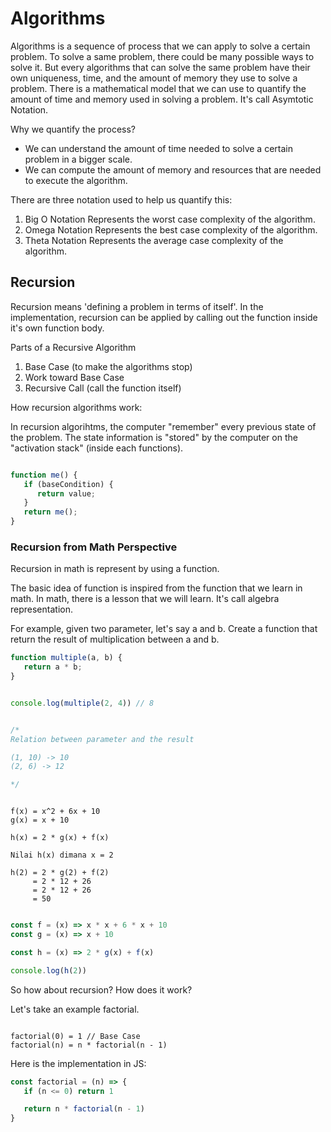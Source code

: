 # Algorithms

Algorithms is a sequence of process that we can apply to solve a certain problem. To solve a same problem, there could be many possible ways to solve it. But every algorithms that can solve the same problem have their own uniqueness, time, and the amount of memory they use to solve a problem. There is a mathematical model that we can use to quantify the amount of time and memory used in solving a problem. It's call Asymtotic Notation.

Why we quantify the process?
- We can understand the amount of time needed to solve a certain problem in a bigger scale.
- We can compute the amount of memory and resources that are needed to execute the algorithm.

There are three notation used to help us quantify this:
1. Big O Notation
   Represents the worst case complexity of the algorithm.
2. Omega Notation
   Represents the best case complexity of the algorithm.
3. Theta Notation
   Represents the average case complexity of the algorithm.


## Recursion

Recursion means 'defining a problem in terms of itself'. In the implementation, recursion can be applied by calling out the function inside it's own function body.

Parts of a Recursive Algorithm

1. Base Case (to make the algorithms stop)
2. Work toward Base Case
3. Recursive Call (call the function itself)

How recursion algorithms work:

In recursion algorihtms, the computer "remember" every previous state of the problem. The state information is "stored" by the computer on the "activation stack" (inside each functions).

```js

function me() {
   if (baseCondition) {
      return value;
   }
   return me();
}

```

### Recursion from Math Perspective

Recursion in math is represent by using a function.

The basic idea of function is inspired from the function that we learn in math. In math, there is a lesson that we will learn. It's call algebra representation.

For example, given two parameter, let's say a and b. Create a function that return the result of multiplication between a and b.

```js
function multiple(a, b) {
   return a * b;
}


console.log(multiple(2, 4)) // 8


/*
Relation between parameter and the result

(1, 10) -> 10
(2, 6) -> 12

*/

```

```

f(x) = x^2 + 6x + 10
g(x) = x + 10

h(x) = 2 * g(x) + f(x)

Nilai h(x) dimana x = 2

h(2) = 2 * g(2) + f(2)
     = 2 * 12 + 26
     = 2 * 12 + 26
     = 50

```

```js

const f = (x) => x * x + 6 * x + 10
const g = (x) => x + 10

const h = (x) => 2 * g(x) + f(x)

console.log(h(2))
```


So how about recursion? How does it work?

Let's take an example factorial.
```

factorial(0) = 1 // Base Case
factorial(n) = n * factorial(n - 1)

```

Here is the implementation in JS:
```js
const factorial = (n) => {
   if (n <= 0) return 1

   return n * factorial(n - 1)
}
```

